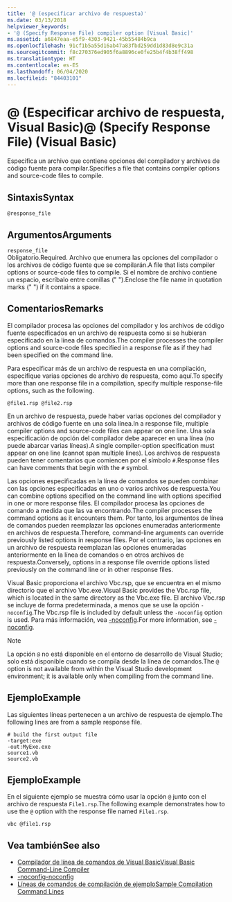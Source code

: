 ```yaml
---
title: '@ (especificar archivo de respuesta)'
ms.date: 03/13/2018
helpviewer_keywords:
- '@ (Specify Response File) compiler option [Visual Basic]'
ms.assetid: a6847eaa-e5f9-4303-9421-45b55484b9ca
ms.openlocfilehash: 91cf1b5a55d16ab47a83fbd259dd1d83d8e9c31a
ms.sourcegitcommit: f8c270376ed905f6a8896ce0fe25b4f4b38ff498
ms.translationtype: HT
ms.contentlocale: es-ES
ms.lasthandoff: 06/04/2020
ms.locfileid: "84403101"
---
```

# <a name="-specify-response-file-visual-basic"></a><span data-ttu-id="3c217-102">@ (Especificar archivo de respuesta, Visual Basic)</span><span class="sxs-lookup"><span data-stu-id="3c217-102">@ (Specify Response File) (Visual Basic)</span></span>

<span data-ttu-id="3c217-103">Especifica un archivo que contiene opciones del compilador y archivos de código fuente para compilar.</span><span class="sxs-lookup"><span data-stu-id="3c217-103">Specifies a file that contains compiler options and source-code files to compile.</span></span>

## <a name="syntax"></a><span data-ttu-id="3c217-104">Sintaxis</span><span class="sxs-lookup"><span data-stu-id="3c217-104">Syntax</span></span>

```console
@response_file
```

## <a name="arguments"></a><span data-ttu-id="3c217-105">Argumentos</span><span class="sxs-lookup"><span data-stu-id="3c217-105">Arguments</span></span>

`response_file`  
<span data-ttu-id="3c217-106">Obligatorio.</span><span class="sxs-lookup"><span data-stu-id="3c217-106">Required.</span></span> <span data-ttu-id="3c217-107">Archivo que enumera las opciones del compilador o los archivos de código fuente que se compilarán.</span><span class="sxs-lookup"><span data-stu-id="3c217-107">A file that lists compiler options or source-code files to compile.</span></span> <span data-ttu-id="3c217-108">Si el nombre de archivo contiene un espacio, escríbalo entre comillas (" ").</span><span class="sxs-lookup"><span data-stu-id="3c217-108">Enclose the file name in quotation marks (" ") if it contains a space.</span></span>

## <a name="remarks"></a><span data-ttu-id="3c217-109">Comentarios</span><span class="sxs-lookup"><span data-stu-id="3c217-109">Remarks</span></span>

<span data-ttu-id="3c217-110">El compilador procesa las opciones del compilador y los archivos de código fuente especificados en un archivo de respuesta como si se hubieran especificado en la línea de comandos.</span><span class="sxs-lookup"><span data-stu-id="3c217-110">The compiler processes the compiler options and source-code files specified in a response file as if they had been specified on the command line.</span></span>

<span data-ttu-id="3c217-111">Para especificar más de un archivo de respuesta en una compilación, especifique varias opciones de archivo de respuesta, como aquí.</span><span class="sxs-lookup"><span data-stu-id="3c217-111">To specify more than one response file in a compilation, specify multiple response-file options, such as the following.</span></span>

```console
@file1.rsp @file2.rsp
```

<span data-ttu-id="3c217-112">En un archivo de respuesta, puede haber varias opciones del compilador y archivos de código fuente en una sola línea.</span><span class="sxs-lookup"><span data-stu-id="3c217-112">In a response file, multiple compiler options and source-code files can appear on one line.</span></span> <span data-ttu-id="3c217-113">Una sola especificación de opción del compilador debe aparecer en una línea (no puede abarcar varias líneas).</span><span class="sxs-lookup"><span data-stu-id="3c217-113">A single compiler-option specification must appear on one line (cannot span multiple lines).</span></span> <span data-ttu-id="3c217-114">Los archivos de respuesta pueden tener comentarios que comiencen por el símbolo `#`.</span><span class="sxs-lookup"><span data-stu-id="3c217-114">Response files can have comments that begin with the `#` symbol.</span></span>

<span data-ttu-id="3c217-115">Las opciones especificadas en la línea de comandos se pueden combinar con las opciones especificadas en uno o varios archivos de respuesta.</span><span class="sxs-lookup"><span data-stu-id="3c217-115">You can combine options specified on the command line with options specified in one or more response files.</span></span> <span data-ttu-id="3c217-116">El compilador procesa las opciones de comando a medida que las va encontrando.</span><span class="sxs-lookup"><span data-stu-id="3c217-116">The compiler processes the command options as it encounters them.</span></span> <span data-ttu-id="3c217-117">Por tanto, los argumentos de línea de comandos pueden reemplazar las opciones enumeradas anteriormente en archivos de respuesta.</span><span class="sxs-lookup"><span data-stu-id="3c217-117">Therefore, command-line arguments can override previously listed options in response files.</span></span> <span data-ttu-id="3c217-118">Por el contrario, las opciones en un archivo de respuesta reemplazan las opciones enumeradas anteriormente en la línea de comandos o en otros archivos de respuesta.</span><span class="sxs-lookup"><span data-stu-id="3c217-118">Conversely, options in a response file override options listed previously on the command line or in other response files.</span></span>

<span data-ttu-id="3c217-119">Visual Basic proporciona el archivo Vbc.rsp, que se encuentra en el mismo directorio que el archivo Vbc.exe.</span><span class="sxs-lookup"><span data-stu-id="3c217-119">Visual Basic provides the Vbc.rsp file, which is located in the same directory as the Vbc.exe file.</span></span> <span data-ttu-id="3c217-120">El archivo Vbc.rsp se incluye de forma predeterminada, a menos que se use la opción `-noconfig`.</span><span class="sxs-lookup"><span data-stu-id="3c217-120">The Vbc.rsp file is included by default unless the `-noconfig` option is used.</span></span> <span data-ttu-id="3c217-121">Para más información, vea [-noconfig](noconfig.md).</span><span class="sxs-lookup"><span data-stu-id="3c217-121">For more information, see [-noconfig](noconfig.md).</span></span>

> [!NOTE]
> <span data-ttu-id="3c217-122">La opción `@` no está disponible en el entorno de desarrollo de Visual Studio; solo está disponible cuando se compila desde la línea de comandos.</span><span class="sxs-lookup"><span data-stu-id="3c217-122">The `@` option is not available from within the Visual Studio development environment; it is available only when compiling from the command line.</span></span>

## <a name="example"></a><span data-ttu-id="3c217-123">Ejemplo</span><span class="sxs-lookup"><span data-stu-id="3c217-123">Example</span></span>

<span data-ttu-id="3c217-124">Las siguientes líneas pertenecen a un archivo de respuesta de ejemplo.</span><span class="sxs-lookup"><span data-stu-id="3c217-124">The following lines are from a sample response file.</span></span>

```console
# build the first output file
-target:exe
-out:MyExe.exe
source1.vb
source2.vb
```

## <a name="example"></a><span data-ttu-id="3c217-125">Ejemplo</span><span class="sxs-lookup"><span data-stu-id="3c217-125">Example</span></span>

<span data-ttu-id="3c217-126">En el siguiente ejemplo se muestra cómo usar la opción `@` junto con el archivo de respuesta `File1.rsp`.</span><span class="sxs-lookup"><span data-stu-id="3c217-126">The following example demonstrates how to use the `@` option with the response file named `File1.rsp`.</span></span>

```console
vbc @file1.rsp
```

## <a name="see-also"></a><span data-ttu-id="3c217-127">Vea también</span><span class="sxs-lookup"><span data-stu-id="3c217-127">See also</span></span>

- [<span data-ttu-id="3c217-128">Compilador de línea de comandos de Visual Basic</span><span class="sxs-lookup"><span data-stu-id="3c217-128">Visual Basic Command-Line Compiler</span></span>](index.md)
- [<span data-ttu-id="3c217-129">-noconfig</span><span class="sxs-lookup"><span data-stu-id="3c217-129">-noconfig</span></span>](noconfig.md)
- [<span data-ttu-id="3c217-130">Líneas de comandos de compilación de ejemplo</span><span class="sxs-lookup"><span data-stu-id="3c217-130">Sample Compilation Command Lines</span></span>](sample-compilation-command-lines.md)
